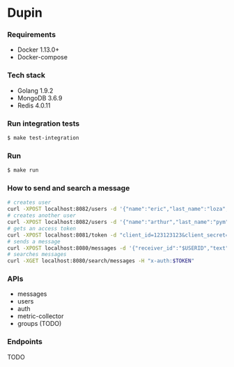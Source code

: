 # Dupin

### Requirements
* Docker 1.13.0+
* Docker-compose

### Tech stack
* Golang 1.9.2
* MongoDB 3.6.9
* Redis 4.0.11

### Run integration tests
```bash
$ make test-integration
```

### Run
```bash
$ make run
```

### How to send and search a message
```bash
# creates user
curl -XPOST localhost:8082/users -d '{"name":"eric","last_name":"loza","email":"lz@dupin.com","password":"1234"}'
# creates another user
curl -XPOST localhost:8082/users -d '{"name":"arthur","last_name":"pym","email":"admin@dupin.com","password":"12345"}'
# gets an access token
curl -XPOST localhost:8081/token -d "client_id=123123123&client_secret=111222333&username=$USERID&password=$PASS&grant_type=password"
# sends a message
curl -XPOST localhost:8080/messages -d '{"receiver_id":"$USERID","text":"hello world!"}' -H "x-auth:$TOKEN"
# searches messages
curl -XGET localhost:8080/search/messages -H "x-auth:$TOKEN"
```

### APIs
* messages
* users
* auth
* metric-collector
* groups (TODO)

### Endpoints
TODO
